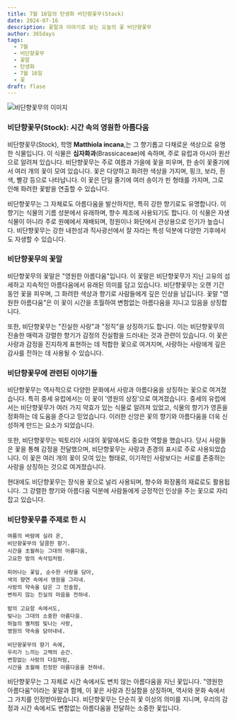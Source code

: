```yaml
---
title: 7월 16일의 탄생화 비단향꽃무(Stock)
date: 2024-07-16
description: 꽃말과 이야기로 보는 오늘의 꽃 비단향꽃무
author: 365days
tags:
  - 7월
  - 비단향꽃무
  - 꽃말
  - 탄생화
  - 7월 16일
  - 꽃
draft: flase
---
```


![비단향꽃무의 이미지](https://cdn.pixabay.com/photo/2017/04/04/18/19/matthiola-tricuspidata-2202665_640.jpg#center)

### 비단향꽃무(Stock): 시간 속의 영원한 아름다움

비단향꽃무(Stock), 학명 **Matthiola incana**,는 그 향기롭고 다채로운 색상으로 유명한 식물입니다. 이 식물은 **십자화과**(Brassicaceae)에 속하며, 주로 유럽과 아시아 원산으로 알려져 있습니다. 비단향꽃무는 주로 여름과 가을에 꽃을 피우며, 한 송이 꽃줄기에서 여러 개의 꽃이 모여 있습니다. 꽃은 다양하고 화려한 색상을 가지며, 핑크, 보라, 흰색, 빨강 등으로 나타납니다. 이 꽃은 단일 줄기에 여러 송이가 핀 형태를 가지며, 그로 인해 화려한 꽃밭을 연출할 수 있습니다.

비단향꽃무는 그 자체로도 아름다움을 발산하지만, 특히 강한 향기로도 유명합니다. 이 향기는 식물의 기름 성분에서 유래하며, 향수 제조에 사용되기도 합니다. 이 식물은 자생식물이 아니라 주로 원예에서 재배되며, 정원이나 화단에서 관상용으로 인기가 높습니다. 비단향꽃무는 강한 내한성과 직사광선에서 잘 자라는 특성 덕분에 다양한 기후에서도 자생할 수 있습니다.

### 비단향꽃무의 꽃말

비단향꽃무의 꽃말은 "영원한 아름다움"입니다. 이 꽃말은 비단향꽃무가 지닌 고유의 섬세하고 지속적인 아름다움에서 유래된 의미를 담고 있습니다. 비단향꽃무는 오랜 기간 동안 꽃을 피우며, 그 화려한 색상과 향기로 사람들에게 깊은 인상을 남깁니다. 꽃말 "영원한 아름다움"은 이 꽃이 시간을 초월하여 변함없는 아름다움을 지니고 있음을 상징합니다.

또한, 비단향꽃무는 "진실한 사랑"과 "정직"을 상징하기도 합니다. 이는 비단향꽃무의 진솔한 매력과 강렬한 향기가 감정의 진실함을 드러내는 것과 관련이 있습니다. 이 꽃은 사랑과 감정을 진지하게 표현하는 데 적합한 꽃으로 여겨지며, 사랑하는 사람에게 깊은 감사를 전하는 데 사용될 수 있습니다.

### 비단향꽃무에 관련된 이야기들

비단향꽃무는 역사적으로 다양한 문화에서 사랑과 아름다움을 상징하는 꽃으로 여겨졌습니다. 특히 중세 유럽에서는 이 꽃이 '영원의 상징'으로 여겨졌습니다. 중세의 유럽에서는 비단향꽃무가 여러 가지 약효가 있는 식물로 알려져 있었고, 식물의 향기가 영혼을 정화하는 데 도움을 준다고 믿었습니다. 이러한 신앙은 꽃의 향기와 아름다움을 더욱 신성하게 만드는 요소가 되었습니다.

또한, 비단향꽃무는 빅토리아 시대의 꽃말에서도 중요한 역할을 했습니다. 당시 사람들은 꽃을 통해 감정을 전달했으며, 비단향꽃무는 사랑과 존경의 표시로 주로 사용되었습니다. 이 꽃은 여러 개의 꽃이 모여 있는 형태로, 이기적인 사랑보다는 서로를 존중하는 사랑을 상징하는 것으로 여겨졌습니다.

현대에도 비단향꽃무는 장식용 꽃으로 널리 사용되며, 향수와 화장품의 재료로도 활용됩니다. 그 강렬한 향기와 아름다움 덕분에 사람들에게 긍정적인 인상을 주는 꽃으로 자리 잡고 있습니다.

### 비단향꽃무를 주제로 한 시

```
여름의 바람에 실려 온,  
비단향꽃무의 달콤한 향기.  
시간을 초월하는 그대의 아름다움,  
고요한 밤의 속삭임처럼.

피어나는 꽃잎, 순수한 사랑을 담아,  
색의 향연 속에서 영원을 그리네.  
사랑의 약속을 담은 그 진솔함,  
변하지 않는 진실의 마음을 전하네.

밤의 고요함 속에서도,  
빛나는 그대의 소중한 아름다움.  
하늘의 별처럼 빛나는 사랑,  
영원의 약속을 담아내네.

비단향꽃무의 향기 속에,  
우리가 느끼는 고백의 순간.  
변함없는 사랑의 다짐처럼,  
시간을 초월해 진정한 아름다움을 전하네.
```


비단향꽃무는 그 자체로 시간 속에서도 변치 않는 아름다움을 지닌 꽃입니다. "영원한 아름다움"이라는 꽃말과 함께, 이 꽃은 사랑과 진실함을 상징하며, 역사와 문화 속에서 그 가치를 인정받아왔습니다. 비단향꽃무는 단순히 꽃 이상의 의미를 지니며, 우리의 감정과 시간 속에서도 변함없는 아름다움을 전달하는 소중한 꽃입니다.

